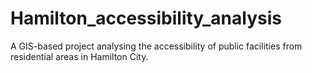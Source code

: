 # Hamilton_accessibility_analysis
A GIS-based project analysing the accessibility of public facilities from residential areas in Hamilton City.
